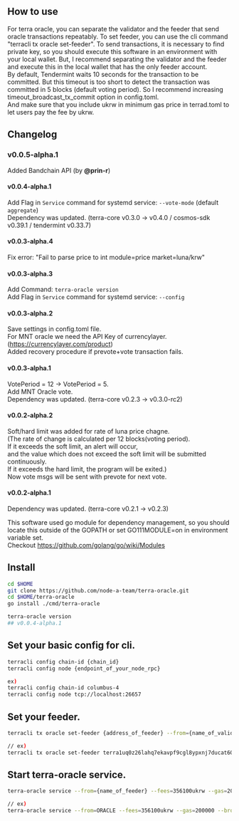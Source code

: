 ## How to use
For terra oracle, you can separate the validator and the feeder that send oracle transactions repeatably. To set feeder, you can use the cli command "terracli tx oracle set-feeder". To send transactions, it is necessary to find private key, so you should execute this software in an environment with your local wallet. But, I recommend separating the validator and the feeder and execute this in the local wallet that has the only feeder account.  
By default, Tendermint waits 10 seconds for the transaction to be committed. But this timeout is too short to detect the transaction was committed in 5 blocks (default voting period). So I recommend increasing timeout_broadcast_tx_commit option in config.toml.  
And make sure that you include ukrw in minimum gas price in terrad.toml to let users pay the fee by ukrw.  

## Changelog
### v0.0.5-alpha.1
Added Bandchain API (by <strong>@prin-r</strong>)

#### v0.0.4-alpha.1
Add Flag in `Service` command for systemd service: `--vote-mode` (default `aggregate`)  
Dependency was updated. (terra-core v0.3.0 -> v0.4.0 / cosmos-sdk v0.39.1 / tendermint v0.33.7)  

#### v0.0.3-alpha.4
Fix error: "Fail to parse price to int    module=price market=luna/krw"

#### v0.0.3-alpha.3
Add Command: `terra-oracle version`  
Add Flag in `Service` command for systemd service: `--config`  

#### v0.0.3-alpha.2
Save settings in config.toml file.  
For MNT oracle we need the API Key of currencylayer. (https://currencylayer.com/product)  
Added recovery procedure if prevote+vote transaction fails.

#### v0.0.3-alpha.1
VotePeriod = 12 -> VotePeriod = 5.  
Add MNT Oracle vote.  
Dependency was updated. (terra-core v0.2.3 -> v0.3.0-rc2)

#### v0.0.2-alpha.2
Soft/hard limit was added for rate of luna price chagne.  
(The rate of change is calculated per 12 blocks(voting period).  
If it exceeds the soft limit, an alert will occur,  
and the value which does not exceed the soft limit will be submitted continuously.  
If it exceeds the hard limit, the program will be exited.)  
Now vote msgs will be sent with prevote for next vote.  

#### v0.0.2-alpha.1
Dependency was updated. (terra-core v0.2.1 -> v0.2.3)  



This software used go module for dependency management, so you should locate this outside of the GOPATH or set GO111MODULE=on in environment variable set.  
Checkout https://github.com/golang/go/wiki/Modules  

## Install
```bash
cd $HOME
git clone https://github.com/node-a-team/terra-oracle.git
cd $HOME/terra-oracle 
go install ./cmd/terra-oracle

terra-oracle version
## v0.0.4-alpha.1
```

## Set your basic config for cli.

```bash
terracli config chain-id {chain_id}
terracli config node {endpoint_of_your_node_rpc}

ex)
terracli config chain-id columbus-4
terracli config node tcp://localhost:26657
```

## Set your feeder.

```bash
terracli tx oracle set-feeder {address_of_feeder} --from={name_of_validator_account} --fees 356100ukrw 

// ex)
terracli tx oracle set-feeder terra1uq0z26lahq7ekavpf9cgl8ypxnj7ducat60a4w --from=VALIDATOR --fees 356100ukrw 
```

## Start terra-oracle service.
  
```sh
terra-oracle service --from={name_of_feeder} --fees=356100ukrw --gas=200000 --broadcast-mode=block --config={path_to_config.toml} --vote-mode aggregate

// ex)
terra-oracle service --from=ORACLE --fees=356100ukrw --gas=200000 --broadcast-mode=block --config=$HOME/terra-oracle --vote-mode aggregate
```
